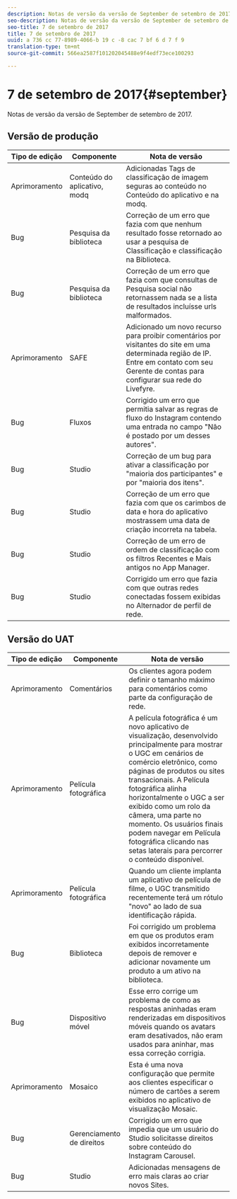 ```yaml
---
description: Notas de versão da versão de September de setembro de 2017.
seo-description: Notas de versão da versão de September de setembro de 2017.
seo-title: 7 de setembro de 2017
title: 7 de setembro de 2017
uuid: a 736 cc 77-8989-4066-b 19 c -8 cac 7 bf 6 d 7 f 9
translation-type: tm+mt
source-git-commit: 566ea2587f101202045488e9f4edf73ece100293

---
```



# 7 de setembro de 2017{#september}

Notas de versão da versão de September de setembro de 2017.

## Versão de produção

| **Tipo de edição** | **Componente** | **Nota de versão** |
|---|---|---|
| Aprimoramento | Conteúdo do aplicativo, modq | Adicionadas Tags de classificação de imagem seguras ao conteúdo no Conteúdo do aplicativo e na modq. |
| Bug | Pesquisa da biblioteca | Correção de um erro que fazia com que nenhum resultado fosse retornado ao usar a pesquisa de Classificação e classificação na Biblioteca. |
| Bug | Pesquisa da biblioteca | Correção de um erro que fazia com que consultas de Pesquisa social não retornassem nada se a lista de resultados incluísse urls malformados. |
| Aprimoramento | SAFE | Adicionado um novo recurso para proibir comentários por visitantes do site em uma determinada região de IP. Entre em contato com seu Gerente de contas para configurar sua rede do Livefyre. |
| Bug | Fluxos | Corrigido um erro que permitia salvar as regras de fluxo do Instagram contendo uma entrada no campo "Não é postado por um desses autores". |
| Bug | Studio | Correção de um bug para ativar a classificação por "maioria dos participantes" e por "maioria dos itens". |
| Bug | Studio | Correção de um erro que fazia com que os carimbos de data e hora do aplicativo mostrassem uma data de criação incorreta na tabela. |
| Bug | Studio | Correção de um erro de ordem de classificação com os filtros Recentes e Mais antigos no App Manager. |
| Bug | Studio | Corrigido um erro que fazia com que outras redes conectadas fossem exibidas no Alternador de perfil de rede. |

## Versão do UAT

| **Tipo de edição** | **Componente** | **Nota de versão** |
|---|---|---|
| Aprimoramento | Comentários | Os clientes agora podem definir o tamanho máximo para comentários como parte da configuração de rede. |
| Aprimoramento | Película fotográfica | A película fotográfica é um novo aplicativo de visualização, desenvolvido principalmente para mostrar o UGC em cenários de comércio eletrônico, como páginas de produtos ou sites transacionais. A Película fotográfica alinha horizontalmente o UGC a ser exibido como um rolo da câmera, uma parte no momento. Os usuários finais podem navegar em Película fotográfica clicando nas setas laterais para percorrer o conteúdo disponível. |
| Aprimoramento | Película fotográfica | Quando um cliente implanta um aplicativo de película de filme, o UGC transmitido recentemente terá um rótulo "novo" ao lado de sua identificação rápida. |
| Bug | Biblioteca | Foi corrigido um problema em que os produtos eram exibidos incorretamente depois de remover e adicionar novamente um produto a um ativo na biblioteca. |
| Bug | Dispositivo móvel | Esse erro corrige um problema de como as respostas aninhadas eram renderizadas em dispositivos móveis quando os avatars eram desativados, não eram usados para aninhar, mas essa correção corrigia. |
| Aprimoramento | Mosaico | Esta é uma nova configuração que permite aos clientes especificar o número de cartões a serem exibidos no aplicativo de visualização Mosaic. |
| Bug | Gerenciamento de direitos | Corrigido um erro que impedia que um usuário do Studio solicitasse direitos sobre conteúdo do Instagram Carousel. |
| Bug | Studio | Adicionadas mensagens de erro mais claras ao criar novos Sites. |

